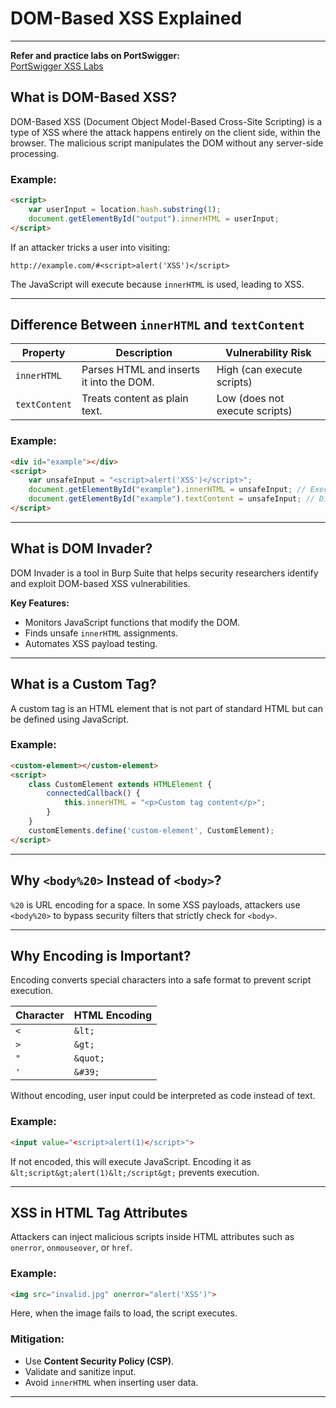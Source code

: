 # DOM-Based XSS Explained

---

**Refer and practice labs on PortSwigger:**  
[PortSwigger XSS Labs](https://portswigger.net/web-security/cross-site-scripting)  


## What is DOM-Based XSS?

DOM-Based XSS (Document Object Model-Based Cross-Site Scripting) is a type of XSS where the attack happens entirely on the client side, within the browser. The malicious script manipulates the DOM without any server-side processing.

### Example:
```html
<script>
    var userInput = location.hash.substring(1);
    document.getElementById("output").innerHTML = userInput;
</script>
```
If an attacker tricks a user into visiting:
```
http://example.com/#<script>alert('XSS')</script>
```
The JavaScript will execute because `innerHTML` is used, leading to XSS.

---

## Difference Between `innerHTML` and `textContent`

| Property      | Description | Vulnerability Risk |
|--------------|-------------|--------------------|
| `innerHTML`  | Parses HTML and inserts it into the DOM. | High (can execute scripts) |
| `textContent` | Treats content as plain text. | Low (does not execute scripts) |

### Example:
```html
<div id="example"></div>
<script>
    var unsafeInput = "<script>alert('XSS')</script>";
    document.getElementById("example").innerHTML = unsafeInput; // Executes script
    document.getElementById("example").textContent = unsafeInput; // Displays as text
</script>
```

---

## What is DOM Invader?

DOM Invader is a tool in Burp Suite that helps security researchers identify and exploit DOM-based XSS vulnerabilities.

**Key Features:**
- Monitors JavaScript functions that modify the DOM.
- Finds unsafe `innerHTML` assignments.
- Automates XSS payload testing.

---

## What is a Custom Tag?

A custom tag is an HTML element that is not part of standard HTML but can be defined using JavaScript.

### Example:
```html
<custom-element></custom-element>
<script>
    class CustomElement extends HTMLElement {
        connectedCallback() {
            this.innerHTML = "<p>Custom tag content</p>";
        }
    }
    customElements.define('custom-element', CustomElement);
</script>
```

---

## Why `<body%20>` Instead of `<body>`?

`%20` is URL encoding for a space. In some XSS payloads, attackers use `<body%20>` to bypass security filters that strictly check for `<body>`.

---

## Why Encoding is Important?

Encoding converts special characters into a safe format to prevent script execution.

| Character | HTML Encoding |
|-----------|--------------|
| `<`       | `&lt;`       |
| `>`       | `&gt;`       |
| `"`       | `&quot;`     |
| `'`       | `&#39;`      |

Without encoding, user input could be interpreted as code instead of text.

### Example:
```html
<input value="<script>alert(1)</script>">
```
If not encoded, this will execute JavaScript. Encoding it as `&lt;script&gt;alert(1)&lt;/script&gt;` prevents execution.

---

## XSS in HTML Tag Attributes

Attackers can inject malicious scripts inside HTML attributes such as `onerror`, `onmouseover`, or `href`.

### Example:
```html
<img src="invalid.jpg" onerror="alert('XSS')">
```
Here, when the image fails to load, the script executes.

### Mitigation:
- Use **Content Security Policy (CSP)**.
- Validate and sanitize input.
- Avoid `innerHTML` when inserting user data.

---

```
